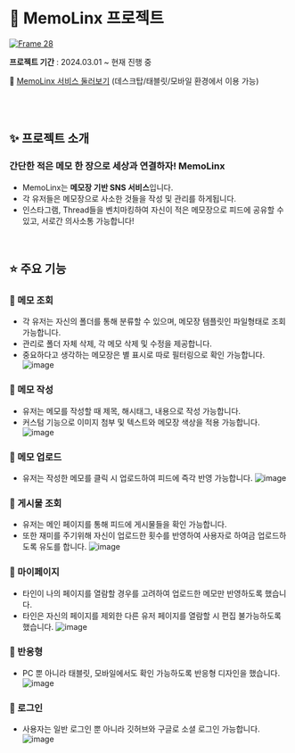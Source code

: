 # 💚 MemoLinx 프로젝트
<a href="https://react-note-a4e85.web.app/">![Frame 28](https://github.com/j2an777/MemoLink-App/assets/110087099/38ed4ad8-b263-4e3d-a798-91295a45ad0f)</a>
<br/>

**프로젝트 기간** : 2024.03.01 ~ 현재 진행 중

🔗 [MemoLinx 서비스 둘러보기](https://react-note-a4e85.web.app) (데스크탑/태블릿/모바일 환경에서 이용 가능)

<br/>
<br/>

## ✨ 프로젝트 소개

### 간단한 적은 메모 한 장으로 세상과 연결하자! **MemoLinx**

- MemoLinx는 **메모장 기반 SNS 서비스**입니다.
- 각 유저들은 메모장으로 사소한 것들을 작성 및 관리를 하게됩니다.
- 인스타그램, Thread들을 벤치마킹하여 자신이 적은 메모장으로 피드에 공유할 수 있고, 서로간 의사소통 가능합니다!
<br/>

## ⭐️ 주요 기능

### 📌 메모 조회
- 각 유저는 자신의 폴더를 통해 분류할 수 있으며, 메모장 템플릿인 파일형태로 조회 가능합니다.
- 관리로 폴더 자체 삭제, 각 메모 삭제 및 수정을 제공합니다.
- 중요하다고 생각하는 메모장은 별 표시로 따로 필터링으로 확인 가능합니다.
![image](https://github.com/user-attachments/assets/213459a6-5ff0-4c67-bd2e-9a556c8fa9ac)

### 📌 메모 작성
- 유저는 메모를 작성할 때 제목, 해시태그, 내용으로 작성 가능합니다.
- 커스텀 기능으로 이미지 첨부 및 텍스트와 메모장 색상을 적용 가능합니다.
![image](https://github.com/user-attachments/assets/6d70398d-3301-4957-98ba-8769d8724853)

### 📌 메모 업로드
- 유저는 작성한 메모를 클릭 시 업로드하여 피드에 즉각 반영 가능합니다.
![image](https://github.com/user-attachments/assets/6f84dbd1-d803-433c-b2dd-a0329bd019b2)

### 📌 게시물 조회
- 유저는 메인 페이지를 통해 피드에 게시물들을 확인 가능합니다.
- 또한 재미를 주기위해 자신이 업로드한 횟수를 반영하여 사용자로 하여금 업로드하도록 유도를 합니다.
![image](https://github.com/user-attachments/assets/4d328b9f-3370-4b97-a9da-2a925e109498)

### 📌 마이페이지
- 타인이 나의 페이지를 열람할 경우를 고려하여 업로드한 메모만 반영하도록 했습니다.
- 타인은 자신의 페이지를 제외한 다른 유저 페이지를 열람할 시 편집 불가능하도록 했습니다.
![image](https://github.com/user-attachments/assets/6ceeace7-3b05-466e-86d9-81d5f09e34fa)

### 📌 반응형
- PC 뿐 아니라 태블릿, 모바일에서도 확인 가능하도록 반응형 디자인을 했습니다.
![image](https://github.com/user-attachments/assets/aedec707-efec-48d7-92f4-15807c35c3a0)

### 📌 로그인
- 사용자는 일반 로그인 뿐 아니라 깃허브와 구글로 소셜 로그인 가능합니다.
![image](https://github.com/user-attachments/assets/6020f102-2ad0-4c06-8912-7e3783a302e8)
